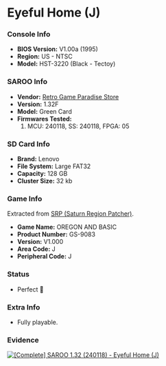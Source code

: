 # Eyeful Home (J)

### Console Info

- <b>BIOS Version:</b> V1.00a (1995)
- <b>Region:</b> US - NTSC
- <b>Model:</b> HST-3220 (Black - Tectoy)

### SAROO Info

- <b>Vendor:</b> [Retro Game Paradise Store](https://s.click.aliexpress.com/e/_DlCqvfB)
- <b>Version:</b> 1.32F
- <b>Model:</b> Green Card
- <b>Firmwares Tested:</b>
  1. MCU: 240118, SS: 240118, FPGA: 05

### SD Card Info

- <b>Brand:</b> Lenovo
- <b>File System:</b> Large FAT32
- <b>Capacity:</b> 128 GB
- <b>Cluster Size:</b> 32 kb

### Game Info

Extracted from [SRP (Saturn Region Patcher)](https://segaxtreme.net/resources/saturn-region-patcher.81/download).

- <b>Game Name:</b> OREGON AND BASIC
- <b>Product Number:</b> GS-9083
- <b>Version:</b> V1.000
- <b>Area Code:</b> J
- <b>Peripheral Code:</b> J

### Status

- Perfect :100:

### Extra Info

- Fully playable.

### Evidence

[![[Complete] SAROO 1.32 (240118) - Eyeful Home (J)](https://img.youtube.com/vi/8Ctd2OgHZHo/0.jpg)](https://www.youtube.com/watch?v=8Ctd2OgHZHo)
